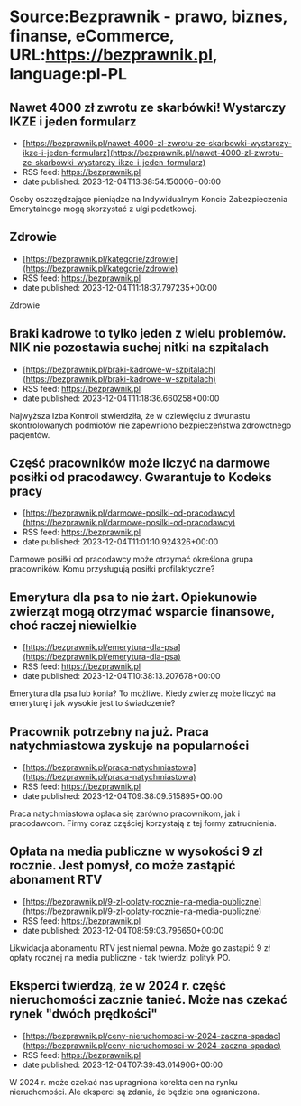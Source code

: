 # Source:Bezprawnik - prawo, biznes, finanse, eCommerce, URL:https://bezprawnik.pl, language:pl-PL

## Nawet 4000 zł zwrotu ze skarbówki! Wystarczy IKZE i jeden formularz
 - [https://bezprawnik.pl/nawet-4000-zl-zwrotu-ze-skarbowki-wystarczy-ikze-i-jeden-formularz](https://bezprawnik.pl/nawet-4000-zl-zwrotu-ze-skarbowki-wystarczy-ikze-i-jeden-formularz)
 - RSS feed: https://bezprawnik.pl
 - date published: 2023-12-04T13:38:54.150006+00:00

Osoby oszczędzające pieniądze na Indywidualnym Koncie Zabezpieczenia Emerytalnego mogą skorzystać z ulgi podatkowej.

## Zdrowie
 - [https://bezprawnik.pl/kategorie/zdrowie](https://bezprawnik.pl/kategorie/zdrowie)
 - RSS feed: https://bezprawnik.pl
 - date published: 2023-12-04T11:18:37.797235+00:00

Zdrowie

## Braki kadrowe to tylko jeden z wielu problemów. NIK nie pozostawia suchej nitki na szpitalach
 - [https://bezprawnik.pl/braki-kadrowe-w-szpitalach](https://bezprawnik.pl/braki-kadrowe-w-szpitalach)
 - RSS feed: https://bezprawnik.pl
 - date published: 2023-12-04T11:18:36.660258+00:00

Najwyższa Izba Kontroli stwierdziła, że w dziewięciu z dwunastu skontrolowanych podmiotów nie zapewniono bezpieczeństwa zdrowotnego pacjentów.

## Część pracowników może liczyć na darmowe posiłki od pracodawcy. Gwarantuje to Kodeks pracy
 - [https://bezprawnik.pl/darmowe-posilki-od-pracodawcy](https://bezprawnik.pl/darmowe-posilki-od-pracodawcy)
 - RSS feed: https://bezprawnik.pl
 - date published: 2023-12-04T11:01:10.924326+00:00

Darmowe posiłki od pracodawcy może otrzymać określona grupa pracowników. Komu przysługują posiłki profilaktyczne?

## Emerytura dla psa to nie żart. Opiekunowie zwierząt mogą otrzymać wsparcie finansowe, choć raczej niewielkie
 - [https://bezprawnik.pl/emerytura-dla-psa](https://bezprawnik.pl/emerytura-dla-psa)
 - RSS feed: https://bezprawnik.pl
 - date published: 2023-12-04T10:38:13.207678+00:00

Emerytura dla psa lub konia? To możliwe. Kiedy zwierzę może liczyć na emeryturę i jak wysokie jest to świadczenie?

## Pracownik potrzebny na już. Praca natychmiastowa zyskuje na popularności
 - [https://bezprawnik.pl/praca-natychmiastowa](https://bezprawnik.pl/praca-natychmiastowa)
 - RSS feed: https://bezprawnik.pl
 - date published: 2023-12-04T09:38:09.515895+00:00

Praca natychmiastowa opłaca się zarówno pracownikom, jak i pracodawcom. Firmy coraz częściej korzystają z tej formy zatrudnienia.

## Opłata na media publiczne w wysokości 9 zł rocznie. Jest pomysł, co może zastąpić abonament RTV
 - [https://bezprawnik.pl/9-zl-oplaty-rocznie-na-media-publiczne](https://bezprawnik.pl/9-zl-oplaty-rocznie-na-media-publiczne)
 - RSS feed: https://bezprawnik.pl
 - date published: 2023-12-04T08:59:03.795650+00:00

Likwidacja abonamentu RTV jest niemal pewna. Może go zastąpić 9 zł opłaty rocznej na media publiczne - tak twierdzi polityk PO.

## Eksperci twierdzą, że w 2024 r. część nieruchomości zacznie tanieć. Może nas czekać rynek "dwóch prędkości"
 - [https://bezprawnik.pl/ceny-nieruchomosci-w-2024-zaczna-spadac](https://bezprawnik.pl/ceny-nieruchomosci-w-2024-zaczna-spadac)
 - RSS feed: https://bezprawnik.pl
 - date published: 2023-12-04T07:39:43.014906+00:00

W 2024 r. może czekać nas upragniona korekta cen na rynku nieruchomości. Ale eksperci są zdania, że będzie ona ograniczona.

